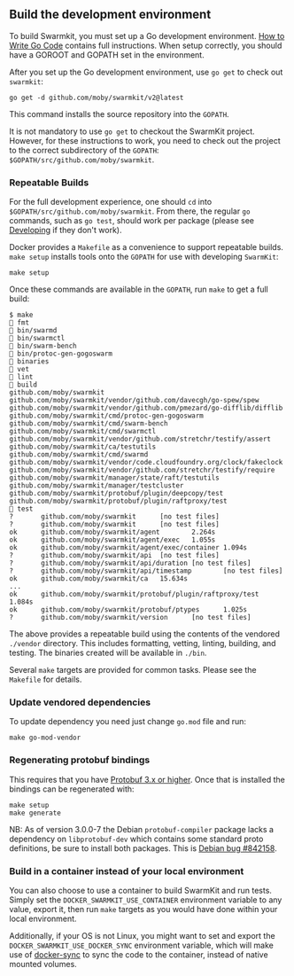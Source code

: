 ## Build the development environment

To build Swarmkit, you must set up a Go development environment.
[How to Write Go Code](https://golang.org/doc/code.html) contains full instructions.
When setup correctly, you should have a GOROOT and GOPATH set in the environment.

After you set up the Go development environment, use `go get` to check out
`swarmkit`:

    go get -d github.com/moby/swarmkit/v2@latest

This command installs the source repository into the `GOPATH`.

It is not mandatory to use `go get` to checkout the SwarmKit project. However,
for these instructions to work, you need to check out the project to the
correct subdirectory of the `GOPATH`: `$GOPATH/src/github.com/moby/swarmkit`.

### Repeatable Builds

For the full development experience, one should `cd` into
`$GOPATH/src/github.com/moby/swarmkit`. From there, the regular `go`
commands, such as `go test`, should work per package (please see
[Developing](#developing) if they don't work).

Docker provides a `Makefile` as a convenience to support repeatable builds.
`make setup` installs tools onto the `GOPATH` for use with developing
`SwarmKit`:

    make setup

Once these commands are available in the `GOPATH`, run `make` to get a full
build:

    $ make
    🐳 fmt
    🐳 bin/swarmd
    🐳 bin/swarmctl
    🐳 bin/swarm-bench
    🐳 bin/protoc-gen-gogoswarm
    🐳 binaries
    🐳 vet
    🐳 lint
    🐳 build
    github.com/moby/swarmkit
    github.com/moby/swarmkit/vendor/github.com/davecgh/go-spew/spew
    github.com/moby/swarmkit/vendor/github.com/pmezard/go-difflib/difflib
    github.com/moby/swarmkit/cmd/protoc-gen-gogoswarm
    github.com/moby/swarmkit/cmd/swarm-bench
    github.com/moby/swarmkit/cmd/swarmctl
    github.com/moby/swarmkit/vendor/github.com/stretchr/testify/assert
    github.com/moby/swarmkit/ca/testutils
    github.com/moby/swarmkit/cmd/swarmd
    github.com/moby/swarmkit/vendor/code.cloudfoundry.org/clock/fakeclock
    github.com/moby/swarmkit/vendor/github.com/stretchr/testify/require
    github.com/moby/swarmkit/manager/state/raft/testutils
    github.com/moby/swarmkit/manager/testcluster
    github.com/moby/swarmkit/protobuf/plugin/deepcopy/test
    github.com/moby/swarmkit/protobuf/plugin/raftproxy/test
    🐳 test
    ?       github.com/moby/swarmkit      [no test files]
    ?       github.com/moby/swarmkit      [no test files]
    ok      github.com/moby/swarmkit/agent        2.264s
    ok      github.com/moby/swarmkit/agent/exec   1.055s
    ok      github.com/moby/swarmkit/agent/exec/container 1.094s
    ?       github.com/moby/swarmkit/api  [no test files]
    ?       github.com/moby/swarmkit/api/duration [no test files]
    ?       github.com/moby/swarmkit/api/timestamp        [no test files]
    ok      github.com/moby/swarmkit/ca   15.634s
    ...
    ok      github.com/moby/swarmkit/protobuf/plugin/raftproxy/test       1.084s
    ok      github.com/moby/swarmkit/protobuf/ptypes      1.025s
    ?       github.com/moby/swarmkit/version      [no test files]

The above provides a repeatable build using the contents of the vendored
`./vendor` directory. This includes formatting, vetting, linting, building,
and testing. The binaries created will be available in `./bin`.

Several `make` targets are provided for common tasks. Please see the `Makefile`
for details.

### Update vendored dependencies

To update dependency you need just change `go.mod` file and run:
```
make go-mod-vendor
```

### Regenerating protobuf bindings

This requires that you have [Protobuf 3.x or
higher](https://developers.google.com/protocol-buffers/docs/downloads). Once
that is installed the bindings can be regenerated with:

```
make setup
make generate
```

NB: As of version 3.0.0-7 the Debian `protobuf-compiler` package lacks
a dependency on `libprotobuf-dev` which contains some standard proto
definitions, be sure to install both packages. This is [Debian bug
#842158](https://bugs.debian.org/842158).

### Build in a container instead of your local environment

You can also choose to use a container to build SwarmKit and run tests. Simply
set the `DOCKER_SWARMKIT_USE_CONTAINER` environment variable to any value,
export it, then run `make` targets as you would have done within your local
environment.

Additionally, if your OS is not Linux, you might want to set and export the
`DOCKER_SWARMKIT_USE_DOCKER_SYNC` environment variable, which will make use of
[docker-sync](https://github.com/EugenMayer/docker-sync) to sync the code to
the container, instead of native mounted volumes.
